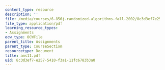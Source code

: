 ```yaml
---
content_type: resource
description: ''
file: /media/courses/6-856j-randomized-algorithms-fall-2002/8c3d3ef7e2575410f3a111fc6783b3a0_ans11.pdf
file_type: application/pdf
learning_resource_types:
- Assignments
ocw_type: OCWFile
parent_title: Assignments
parent_type: CourseSection
resourcetype: Document
title: ans11.pdf
uid: 8c3d3ef7-e257-5410-f3a1-11fc6783b3a0
---
```

